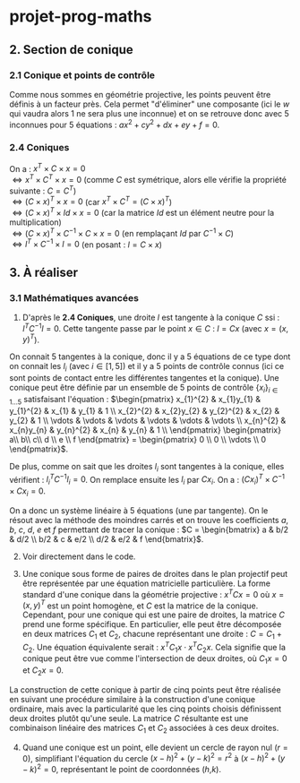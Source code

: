 # projet-prog-maths

## 2. Section de conique
### 2.1 Conique et points de contrôle
Comme nous sommes en géométrie projective, les points peuvent être définis à un facteur près. Cela permet "d'éliminer" une composante (ici le $`w`$ qui vaudra alors $`1`$ ne sera plus une inconnue) et on se retrouve donc avec 5 inconnues pour 5 équations : $`ax^2 + cy^2 + dx + ey + f = 0`$.

### 2.4 Coniques
On a :
$`x^T \times C \times x = 0`$
<br>$`\Leftrightarrow x^T \times C^T \times x = 0`$ (comme $`C`$ est symétrique, alors elle vérifie la propriété suivante : $`C = C^T`$)
<br>$`\Leftrightarrow (C \times x)^T \times x = 0`$ (car $`x^T × C^T = (C \times x)^T`$)
<br>$`\Leftrightarrow (C \times x)^T \times Id \times x = 0`$ (car la matrice $`Id`$ est un élément neutre pour la multiplication)
<br>$`\Leftrightarrow (C \times x)^T \times C^{-1} \times C \times x = 0`$ (en remplaçant $`Id`$ par $`C^{-1} \times C`$)
<br>$`\Leftrightarrow l^T \times C^{-1} \times l = 0`$ (en posant : $`l = C \times x`$)

## 3. À réaliser

### 3.1 Mathématiques avancées

1) D'après le <b>2.4 Coniques</b>, une droite $`l`$ est tangente à la conique $`C`$ ssi : $`l^TC^{-1}l = 0`$. Cette tangente passe par le point $`x \in C`$ : $`l = Cx`$ (avec $`x = (x, y)^T`$).

On connait 5 tangentes à la conique, donc il y a 5 équations de ce type dont on connait les $`l_i`$ (avec $`i\in[1,5]`$) et il y a 5 points de contrôle connus (ici ce sont points de contact entre les différentes tangentes et la conique). Une conique peut être définie par un ensemble de 5 points de contrôle $`\left \{ x_i \right \}_{i \in 1...5}`$ satisfaisant l'équation : $`\begin{pmatrix}
x_{1}^{2} & x_{1}y_{1} & y_{1}^{2} & x_{1} & y_{1} & 1 \\ 
x_{2}^{2} & x_{2}y_{2} & y_{2}^{2} & x_{2} & y_{2} & 1 \\
\vdots & \vdots & \vdots & \vdots & \vdots & \vdots \\ 
x_{n}^{2} & x_{n}y_{n} & y_{n}^{2} & x_{n} & y_{n} & 1 \\
\end{pmatrix}
\begin{pmatrix} a\\ b\\ c\\ d \\ e \\ f \end{pmatrix}
= \begin{pmatrix} 0 \\ 0 \\ \vdots \\ 0 \end{pmatrix}`$.

De plus, comme on sait que les droites $`l_i`$ sont tangentes à la conique, elles vérifient : $`l_{i}^{T}C^{-1}l_{i} = 0`$. On remplace ensuite les $`l_{i}`$ par $`Cx_{i}`$. On a : $`(Cx_{i})^T \times C^{-1} \times Cx_{i} = 0`$.

On a donc un système linéaire à 5 équations (une par tangente). On le résout avec la méthode des moindres carrés et on trouve les coefficients $`a`$, $`b`$, $`c`$, $`d`$, $`e`$ et $`f`$ permettant de tracer la conique : $`C = \begin{bmatrix} a & b/2 & d/2 \\ b/2 & c & e/2 \\ d/2 & e/2 & f \end{bmatrix}`$.

2) Voir directement dans le code.

3) Une conique sous forme de paires de droites dans le plan projectif peut être représentée par une équation matricielle particulière. La forme standard d'une conique dans la géométrie projective : $`x^TCx = 0`$ où $`x = (x,y)^T`$ est un point homogène, et $`C`$ est la matrice de la conique.
Cependant, pour une conique qui est une paire de droites, la matrice $`C`$ prend une forme spécifique. En particulier, elle peut être décomposée en deux matrices $`C_1`$ et $`C_2`$, chacune représentant une droite : $`C = C_1 + C_2`$.
Une équation équivalente serait : $`x^{T}C_1x \cdot x^{T}C_2x`$.
Cela signifie que la conique peut être vue comme l'intersection de deux droites, où $`C_1x = 0`$ et $`C_2x = 0`$.

La construction de cette conique à partir de cinq points peut être réalisée en suivant une procédure similaire à la construction d'une conique ordinaire, mais avec la particularité que les cinq points choisis définissent deux droites plutôt qu'une seule. La matrice $`C`$ résultante est une combinaison linéaire des matrices $`C_1`$ et $`C_2`$ associées à ces deux droites.

4) Quand une conique est un point, elle devient un cercle de rayon nul ($`r = 0`$), simplifiant l'équation du cercle $`(x - h)^2 + (y - k)^2 = r^2`$ à $`(x-h)^2 + (y-k)^2 = 0`$, représentant le point de coordonnées ($`h`$,$`k`$).
